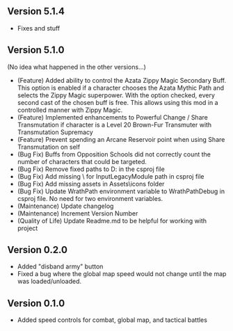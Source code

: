 ## Version 5.1.4
* Fixes and stuff

## Version 5.1.0
(No idea what happened in the other versions...)
* (Feature) Added ability to control the Azata Zippy Magic Secondary Buff.  This option is enabled if a character chooses the Azata Mythic Path and selects the Zippy Magic superpower.  With the option checked, every second cast of the chosen buff is free.  This allows using this mod in a controlled manner with Zippy Magic.
* (Feature) Implemented enhancements to Powerful Change / Share Transmutation if character is a Level 20 Brown-Fur Transmuter with Transmutation Supremacy
* (Feature) Prevent spending an Arcane Reservoir point when using Share Transmutation on self
* (Bug Fix) Buffs from Opposition Schools did not correctly count the number of characters that could be targeted.
* (Bug Fix) Remove fixed paths to D: in the csproj file
* (Bug Fix) Add missing \ for InputLegacyModule path in csproj file
* (Bug Fix) Add missing assets in Assets\icons folder
* (Bug Fix) Update WrathPath environment variable to WrathPathDebug in csproj file.  No need for two environment variables.
* (Maintenance) Update changelog
* (Maintenance) Increment Version Number
* (Quality of Life) Update Readme.md to be helpful for working with project


## Version 0.2.0

* Added "disband army" button
* Fixed a bug where the global map speed would not change until the map was loaded/unloaded.

## Version 0.1.0

* Added speed controls for combat, global map, and tactical battles
